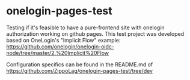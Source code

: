 # onelogin-pages-test
Testing if it's feasible to have a pure-frontend site with onelogin authorization working on github pages. This test project was developed based on OneLogin's "Implicit Flow" example: https://github.com/onelogin/onelogin-oidc-node/tree/master/2.%20Implicit%20Flow

Configuration specifics can be found in the README.md of https://github.com/ZippoLag/onelogin-pages-test/tree/dev
